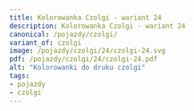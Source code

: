 ```yaml
---
title: Kolorowanka Czolgi - wariant 24
description: Kolorowanka Czolgi - wariant 24
canonical: /pojazdy/czolgi/
variant_of: czolgi
image: /pojazdy/czolgi/24/czolgi-24.svg
pdf: /pojazdy/czolgi/24/czolgi-24.pdf
alt: "Kolorowanki do druku czolgi"
tags:
- pojazdy
- czolgi
---
```

